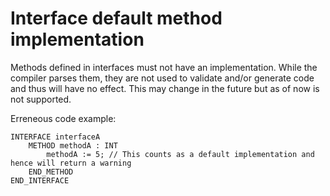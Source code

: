 # Interface default method implementation

Methods defined in interfaces must not have an implementation. While the compiler parses them, they are not
used to validate and/or generate code and thus will have no effect. This may change in the future but as of 
now is not supported.

Erreneous code example:
```
INTERFACE interfaceA
    METHOD methodA : INT
        methodA := 5; // This counts as a default implementation and hence will return a warning
    END_METHOD
END_INTERFACE
```